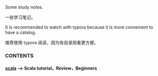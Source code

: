 Some study notes.

一些学习笔记。

It is recommended to watch with typora because it is more convenient to have a catalog.

推荐使用 typora 阅读，因为有目录观看更方便。

### CONTENTS

#### <a href="tutorial/Scala.md">scala</a> --> Scala tutorial，Review，Beginners